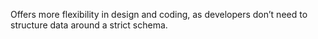 Offers more flexibility in design and coding, as developers don’t need to structure data around a strict schema.